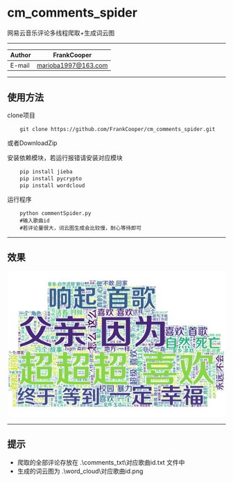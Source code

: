 # cm_comments_spider
网易云音乐评论多线程爬取+生成词云图

****
	
|Author|FrankCooper|
|---|---
|E-mail|marioba1997@163.com

****
## 使用方法
clone项目
```
    git clone https://github.com/FrankCooper/cm_comments_spider.git
```
或者DownloadZip

安装依赖模块，若运行报错请安装对应模块
```
    pip install jieba
    pip install pycrypto
    pip install wordcloud
```

运行程序
```
    python commentSpider.py
    #输入歌曲id
    #若评论量很大，词云图生成会比较慢，耐心等待即可
```

****
## 效果
![效果图](word_cloud/536622304.png "Lemon_词云图")

****
## 提示
* 爬取的全部评论存放在 .\comments_txt\对应歌曲id.txt 文件中
* 生成的词云图为 .\word_cloud\对应歌曲id.png


